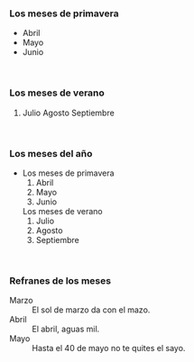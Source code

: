 ﻿<HTML>

<HEAD><TITLE>Ejemplo de HTML BY Kevinsote</TITLE>
</HEAD>

<BODY>

<H3>Los meses de primavera</H3>

<UL>
<LI>Abril</LI><LI>
Mayo
</LI><LI>Junio</LI>
</UL>

<BR>

<H3>Los meses de verano</H3>

<OL>
<LI>Julio
Agosto
Septiembre</LI>
</OL>

<BR>

<H3>Los meses del año</H3>

<UL>
<LI>Los meses de primavera
<OL>
<LI>Abril</LI><LI>
Mayo</LI><LI>
Junio</LI>

</OL>
Los meses de verano<OL><LI>Julio</LI>
<LI>Agosto</LI>
<LI>Septiembre</LI>
</OL>
</LI>
</UL>

<BR>

<H3>Refranes de los meses</H3>

<DL>
<DT>Marzo</DT>
<DD>El sol de marzo da con el mazo.</DD>
<DT>Abril</DT>
<DD>El abril, aguas mil.</DD>
<DT>Mayo</DT>
<DD>Hasta el 40 de mayo no te quites el sayo.</DD>
</DL>

</BODY>

</HTML>
